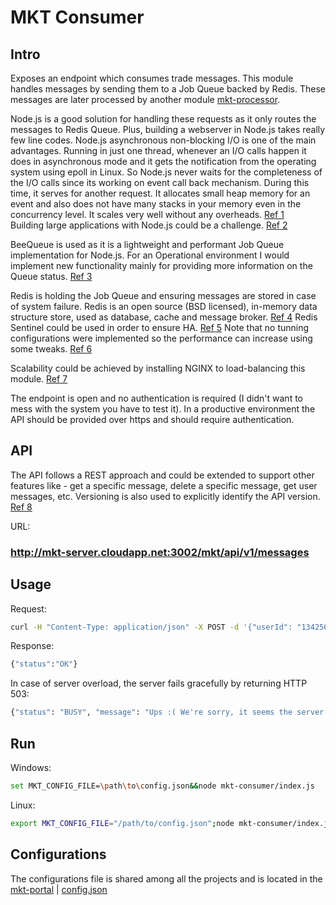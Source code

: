 # MKT Consumer

## Intro

Exposes an endpoint which consumes trade messages. This module handles messages by sending them to a Job Queue backed by Redis. These messages are later processed by another module [mkt-processor](https://github.com/mcmartins/mkt-processor).

Node.js is a good solution for handling these requests as it only routes the messages to Redis Queue. Plus, building a webserver in Node.js takes really few line codes. Node.js asynchronous non-blocking I/O is one of the main advantages. Running in just one thread, whenever an I/O calls happen it does in asynchronous mode and it gets the notification from the operating system using epoll in Linux. So Node.js never waits for the completeness of the I/O calls since its working on event call back mechanism. During this time, it serves for another request. It allocates small heap memory for an event and also does not have many stacks in your memory even in the concurrency level. It scales very well without any overheads. [Ref 1](https://prabhubuzz.wordpress.com/2012/07/17/node-js-event-driven-versus-traditional-multi-thread/)<br/>
Building large applications with Node.js could be a challenge. [Ref 2](http://www.hostingadvice.com/blog/nodejs-vs-golang/)<br/>

BeeQueue is used as it is a lightweight and performant Job Queue implementation for Node.js. For an Operational environment I would implement new functionality mainly for providing more information on the Queue status. [Ref 3](https://github.com/LewisJEllis/bee-queue)

Redis is holding the Job Queue and ensuring messages are stored in case of system failure. Redis is an open source (BSD licensed), in-memory data structure store, used as database, cache and message broker. [Ref 4](http://redis.io/) Redis Sentinel could be used in order to ensure HA. [Ref 5](http://redis.io/topics/sentinel) Note that no tunning configurations were implemented so the performance can increase using some tweaks. [Ref 6](http://shokunin.co/blog/2014/11/11/operational_redis.html)

Scalability could be achieved by installing NGINX to load-balancing this module. [Ref 7](http://anandmanisankar.com/posts/docker-container-nginx-node-redis-example/)

The endpoint is open and no authentication is required (I didn't want to mess with the system you have to test it). In a productive environment the API should be provided over https and should require authentication.

## API

The API follows a REST approach and could be extended to support other features like - get a specific message, delete a specific message, get user messages, etc. Versioning is also used to explicitly identify the API version. [Ref 8](http://www.vinaysahni.com/best-practices-for-a-pragmatic-restful-api)

URL:

### http://mkt-server.cloudapp.net:3002/mkt/api/v1/messages

## Usage

Request: 
```bash
curl -H "Content-Type: application/json" -X POST -d '{"userId": "134256", "currencyFrom": "EUR", "currencyTo": "GBP", "amountSell": 1000, "amountBuy": 747.10, "rate": 0.7471, "timePlaced" : "24-JAN-15 10:27:44", "originatingCountry" : "FR"}' http://mkt-server.cloudapp.net:3002/mkt/api/v1/messages
```

Response:
```bash
{"status":"OK"}
```

In case of server overload, the server fails gracefully by returning HTTP 503:

```bash
{"status": "BUSY", "message": "Ups :( We're sorry, it seems the server is toobusy right now...please try again later..."}
```

## Run

Windows:
```bash
set MKT_CONFIG_FILE=\path\to\config.json&&node mkt-consumer/index.js
```

Linux:
```bash
export MKT_CONFIG_FILE="/path/to/config.json";node mkt-consumer/index.js
```

## Configurations

The configurations file is shared among all the projects and is located in the [mkt-portal](https://github.com/mcmartins/mkt-portal) | [config.json](https://github.com/mcmartins/mkt-portal/blob/master/config.json)
